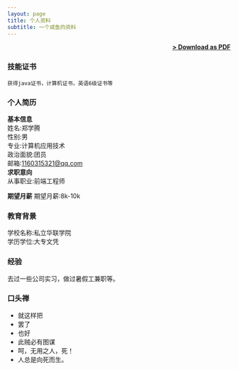```yaml
---
layout: page
title: 个人资料
subtitle: 一个咸鱼的资料
---
```


<span style="float: right; "><a href="{{ '/assets/resume.pdf' | prepend: site.baseurl }}"><strong>> Download as PDF</strong></a> </span>
<br>

### 技能证书
```获得java证书，计算机证书，英语6级证书等  ```  

### 个人简历
**基本信息**   
姓名:<span>郑学腾</span><br>
性别:<span>男</span><br>
专业:<span>计算机应用技术</span><br>
政治面貌:<span>团员</span><br>
邮箱:<span>1160315321@qq.com</span><br>
**求职意向**  
  从事职业:<span>前端工程师</span><br>

**期望月薪** 
  期望月薪:<span>8k-10k</span><br>

### 教育背景
  学校名称:<span>私立华联学院</span><br>
  学历学位:<span>大专文凭</span><br>

### 经验
 去过一些公司实习，做过暑假工兼职等。

### 口头禅

- 就这样把
- 罢了
- 也好
- 此贼必有图谋
- 呵，无用之人，死！
- 人总是向死而生。